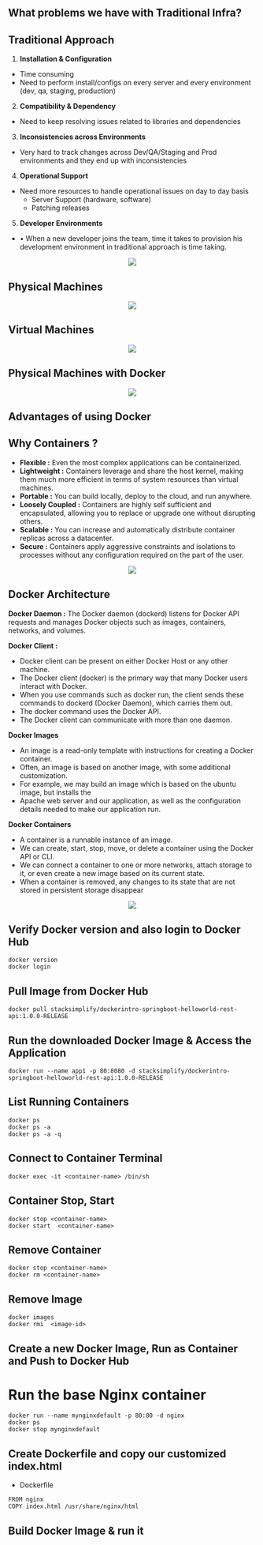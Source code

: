 ## What problems we have with Traditional Infra?
## Traditional Approach

1. **Installation & Configuration**
- Time consuming
- Need to perform install/configs on every server and every environment (dev, qa, staging, production)
2. **Compatibility & Dependency**
- Need to keep resolving issues related to libraries and
dependencies
3. **Inconsistencies across Environments**
- Very hard to track changes across Dev/QA/Staging and Prod environments and they end up with inconsistencies
4. **Operational Support**
- Need more resources to handle operational issues on day to day basis
    - Server Support (hardware, software)
    - Patching releases
5. **Developer Environments**
- • When a new developer joins the team, time it takes to provision his development environment in traditional approach is time taking.
<p align="center">
  <img src="https://github.com/sudheermuthyala/AKSDOCS/blob/main/02-Docker-fundamentals/2022-11-23-11-15-41.png" />
    </p>

## Physical Machines
<p align="center">
  <img src="https://github.com/sudheermuthyala/AKSDOCS/blob/main/02-Docker-fundamentals/2022-11-23-11-24-36.png" />
    </p>

## Virtual Machines
<p align="center">
  <img src="https://github.com/sudheermuthyala/AKSDOCS/blob/main/02-Docker-fundamentals/2022-11-23-11-27-02.png" />
    </p>

## Physical Machines with Docker
<p align="center">
  <img src="https://github.com/sudheermuthyala/AKSDOCS/blob/main/02-Docker-fundamentals/2022-11-23-11-30-15.png" />
    </p>

## Advantages of using Docker

## Why Containers ?
- **Flexible :** Even the most complex applications can
be containerized.
- **Lightweight :** Containers leverage and share the host kernel, making them much more efficient in terms of system resources than virtual machines.
- **Portable :** You can build locally, deploy to the cloud, and run anywhere.
- **Loosely Coupled :** Containers are highly self sufficient and encapsulated, allowing you to replace or upgrade one without disrupting others.
- **Scalable :** You can increase and automatically distribute container replicas across a datacenter.
- **Secure :** Containers apply aggressive constraints and isolations to processes without any configuration required on the part of the user.


<p align="center">
  <img src="https://github.com/sudheermuthyala/AKSDOCS/blob/main/02-Docker-fundamentals/2022-11-24-16-16-35.png" />
    </p>

## Docker Architecture

**Docker Daemon :** The Docker daemon (dockerd) listens for Docker API requests and manages Docker objects such as images, containers, networks, and volumes.
 
**Docker Client :** 
- Docker client can be present on either Docker Host or any other machine.
- The Docker client (docker) is the primary way that many Docker users interact with Docker.
- When you use commands such as docker run, the client sends these commands to dockerd
(Docker Daemon), which carries them out.
- The docker command uses the Docker API.
- The Docker client can communicate with more than one daemon.

**Docker Images**
- An image is a read-only template with instructions for creating a Docker container.
- Often, an image is based on another image, with some additional customization.
- For example, we may build an image which is based on the ubuntu image, but installs the
- Apache web server and our application, as well as the configuration details needed to make
our application run.

**Docker Containers** 
- A container is a runnable instance of an image.
- We can create, start, stop, move, or delete a container using the Docker API or CLI.
- We can connect a container to one or more networks, attach storage to it, or even create a new image based on its current state.
- When a container is removed, any changes to its state that are not stored in persistent
storage disappear

<p align="center">
  <img src="https://github.com/sudheermuthyala/AKSDOCS/blob/main/02-Docker-fundamentals/2022-11-24-16-28-38.png" />
    </p>

## Verify Docker version and also login to Docker Hub
```
docker version
docker login
```

##  Pull Image from Docker Hub

```
docker pull stacksimplify/dockerintro-springboot-helloworld-rest-api:1.0.0-RELEASE
```

## Run the downloaded Docker Image & Access the Application

```
docker run --name app1 -p 80:8080 -d stacksimplify/dockerintro-springboot-helloworld-rest-api:1.0.0-RELEASE
```

## List Running Containers

```
docker ps
docker ps -a
docker ps -a -q
```

## Connect to Container Terminal
```
docker exec -it <container-name> /bin/sh
```

## Container Stop, Start
```
docker stop <container-name>
docker start  <container-name>
```

## Remove Container

```
docker stop <container-name> 
docker rm <container-name>
```

## Remove Image

```
docker images
docker rmi  <image-id>
```

## Create a new Docker Image, Run as Container and Push to Docker Hub

# Run the base Nginx container
```
docker run --name mynginxdefault -p 80:80 -d nginx
docker ps
docker stop mynginxdefault
```

 ## Create Dockerfile and copy our customized index.html
 - Dockerfile
 ```
 FROM nginx
 COPY index.html /usr/share/nginx/html
 ```
 ## Build Docker Image & run it

```

```
